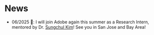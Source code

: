 # News

* 06/2025 :ocean:: I will join Adobe again this summer as a Research Intern, mentored by Dr. [Sungchul Kim](https://sites.google.com/site/subright/)! See you in San Jose and Bay Area!
